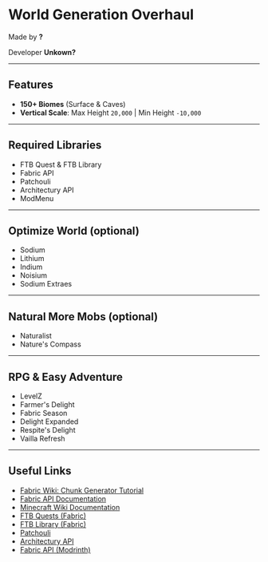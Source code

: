 # World Generation Overhaul

Made by **?**

Developer **Unkown?**





---

## Features
- **150+ Biomes** (Surface & Caves)
- **Vertical Scale**: Max Height `20,000` | Min Height `-10,000`

---

## Required Libraries
- FTB Quest & FTB Library  
- Fabric API  
- Patchouli  
- Architectury API
- ModMenu

---

## Optimize World (optional)
- Sodium  
- Lithium  
- Indium  
- Noisium
- Sodium Extraes

---

## Natural More Mobs (optional)
- Naturalist  
- Nature's Compass  

---

## RPG & Easy Adventure
- LevelZ  
- Farmer's Delight
- Fabric Season
- Delight Expanded
- Respite's Delight
- Vailla Refresh

---

## Useful Links
- [Fabric Wiki: Chunk Generator Tutorial](https://wiki.fabricmc.net/tutorial:chunkgenerator)  
- [Fabric API Documentation](https://maven.fabricmc.net/docs/fabric-api-0.92.1+1.20.1/overview-tree.html)
- [Minecraft Wiki Documentation](https://minecraft.wiki/w/Noise_settings)
- [FTB Quests (Fabric)](https://www.curseforge.com/minecraft/mc-mods/ftb-quests-fabric)  
- [FTB Library (Fabric)](https://www.curseforge.com/minecraft/mc-mods/ftb-library-fabric)  
- [Patchouli](https://www.curseforge.com/minecraft/mc-mods/patchouli)  
- [Architectury API](https://www.curseforge.com/minecraft/mc-mods/architectury-api)  
- [Fabric API (Modrinth)](https://modrinth.com/mod/fabric-api)
